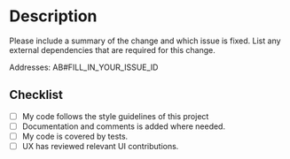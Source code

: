 # Description

Please include a summary of the change and which issue is fixed.
List any external dependencies that are required for this change.

Addresses: AB#FILL_IN_YOUR_ISSUE_ID

## Checklist

- [ ] My code follows the style guidelines of this project
- [ ] Documentation and comments is added where needed.
- [ ] My code is covered by tests.
- [ ] UX has reviewed relevant UI contributions.